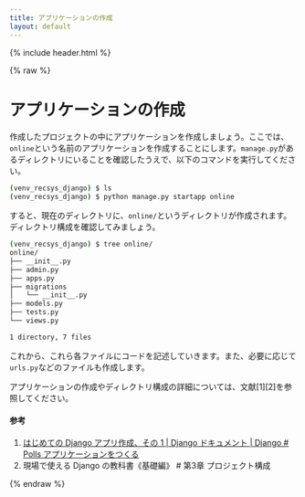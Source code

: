 ```yaml
---
title: アプリケーションの作成
layout: default
---
```


{% include header.html %}

{% raw %}

# アプリケーションの作成

作成したプロジェクトの中にアプリケーションを作成しましょう。ここでは、`online`という名前のアプリケーションを作成することにします。`manage.py`があるディレクトリにいることを確認したうえで、以下のコマンドを実行してください。

```bash
(venv_recsys_django) $ ls
(venv_recsys_django) $ python manage.py startapp online
```

すると、現在のディレクトリに、`online/`というディレクトリが作成されます。ディレクトリ構成を確認してみましょう。

```bash
(venv_recsys_django) $ tree online/
online/
├── __init__.py
├── admin.py
├── apps.py
├── migrations
│   └── __init__.py
├── models.py
├── tests.py
└── views.py

1 directory, 7 files
```

これから、これら各ファイルにコードを記述していきます。また、必要に応じて`urls.py`などのファイルも作成します。

アプリケーションの作成やディレクトリ構成の詳細については、文献[1][2]を参照してください。

#### 参考
1. [はじめての Django アプリ作成、その 1 \| Django ドキュメント \| Django # Polls アプリケーションをつくる](https://docs.djangoproject.com/ja/4.1/intro/tutorial01/#creating-the-polls-app)
1. 現場で使える Django の教科書《基礎編》 # 第3章 プロジェクト構成

{% endraw %}
